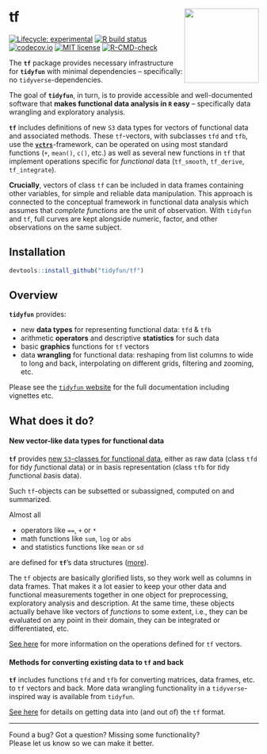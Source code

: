 
<!-- README.md is generated from README.Rmd. Please edit that file -->

# tf <img src="https://github.com/tidyfun/tidyfun/blob/master/README_files/figures/tidyfun_hex.gif?raw=true" align="right" height = "150" />

<!-- badges: start -->

[![Lifecycle:
experimental](https://img.shields.io/badge/lifecycle-experimental-orange.svg)](https://www.tidyverse.org/lifecycle/#experimental)
[![R build
status](https://github.com/tidyfun/tf/workflows/R-CMD-check-full/badge.svg)](https://github.com/tidyfun/tf/actions)
[![codecov.io](https://codecov.io/github/tidyfun/tf/coverage.svg?branch=main)](https://codecov.io/github/tidyfun/tf/branch/main)
[![MIT
license](http://img.shields.io/badge/license-MIT-brightgreen.svg)](https://opensource.org/licenses/MIT)
[![R-CMD-check](https://github.com/tidyfun/tf/workflows/R-CMD-check/badge.svg)](https://github.com/tidyfun/tf/actions)
<!-- badges: end -->

The **`tf`** package provides necessary infrastructure for **`tidyfun`**
with minimal dependencies – specifically: no `tidyverse`-dependencies.

The goal of **`tidyfun`**, in turn, is to provide accessible and
well-documented software that **makes functional data analysis in `R`
easy** – specifically data wrangling and exploratory analysis.

**`tf`** includes definitions of new `S3` data types for vectors of
functional data and associated methods. These `tf`-vectors, with
subclasses `tfd` and `tfb`, use the
[**`vctrs`**](https://vctrs.r-lib.org/)-framework, can be operated on
using most standard functions (`+`, `mean()`, `c()`, etc.) as well as
several new functions in `tf` that implement operations specific for
*functional* data (`tf_smooth`, `tf_derive`, `tf_integrate`).

**Crucially**, vectors of class `tf` can be included in data frames
containing other variables, for simple and reliable data manipulation.
This approach is connected to the conceptual framework in functional
data analysis which assumes that *complete functions* are the unit of
observation. With `tidyfun` and `tf`, full curves are kept alongside
numeric, factor, and other observations on the same subject.

## Installation

``` r
devtools::install_github("tidyfun/tf")
```

## Overview

**`tidyfun`** provides:

-   new **data types** for representing functional data: `tfd` & `tfb`
-   arithmetic **operators** and descriptive **statistics** for such
    data
-   basic **graphics** functions for `tf` vectors
-   data **wrangling** for functional data: reshaping from list columns
    to wide to long and back, interpolating on different grids,
    filtering and zooming, etc.

Please see the [`tidyfun` website](https://tidyfun.github.io/tidyfun)
for the full documentation including vignettes etc.

## What does it do?

#### New vector-like data types for functional data

**`tf`** provides [new `S3`-classes for functional
data](https://tidyfun.github.io/tidyfun/reference/index.html#section-tf-sub-classes-constructors-converters),
either as raw data (class `tfd` for *t*idy *f*unctional *d*ata) or in
basis representation (class `tfb` for *t*idy *f*unctional *b*asis data).

Such `tf`-objects can be subsetted or subassigned, computed on and
summarized.

Almost all

-   operators like `==`, `+` or `*`
-   math functions like `sum`, `log` or `abs`
-   and statistics functions like `mean` or `sd`

are defined for **`tf`**’s data structures
([more](https://tidyfun.github.io/tidyfun/reference/index.html#section-arithmetic-logical-and-summary-functions)).

The `tf` objects are basically glorified lists, so they work well as
columns in data frames. That makes it a lot easier to keep your other
data and functional measurements together in one object for
preprocessing, exploratory analysis and description. At the same time,
these objects actually behave like vectors of *functions* to some
extent, i.e., they can be evaluated on any point in their domain, they
can be integrated or differentiated, etc.

[See
here](https://tidyfun.github.io/tidyfun/articles/x01_tf_Vectors.html)
for more information on the operations defined for `tf` vectors.

#### Methods for converting existing data to `tf` and back

**`tf`** includes functions `tfd` and `tfb` for converting matrices,
data frames, etc. to `tf` vectors and back. More data wrangling
functionality in a `tidyverse`-inspired way is available from `tidyfun`.

[See
here](https://tidyfun.github.io/tidyfun/articles/x02_Conversion.html)
for details on getting data into (and out of) the `tf` format.

------------------------------------------------------------------------

Found a bug? Got a question? Missing some functionality?  
Please let us know so we can make it better.
